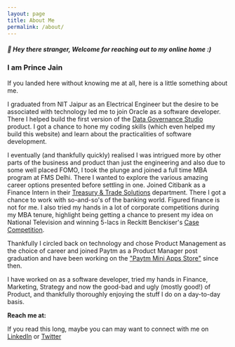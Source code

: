 ```yaml
---
layout: page
title: About Me
permalink: /about/
---
```


##### 👋 Hey there stranger, Welcome for reaching out to my online home :)
### I am Prince Jain

If you landed here without knowing me at all, here is a little something about me.

I graduated from NIT Jaipur as an Electrical Engineer but the desire to be associated with technology led me to join Oracle as a software developer. There I helped build the first version of the [Data Governance Studio](https://docs.oracle.com/cd/E93133_01/PDF/8.0.6.0.0/OFSAA_DM_Pack_DGS_US_Regulatory_Reporting_8.0.6.0.0_User_Guide.pdf) product. I got a chance to hone my coding skills (which even helped my build this website) and learn about the practicalities of software development.

I eventually (and thankfully quickly) realised I was intrigued more by other parts of the business and product than just the engineering and also due to some well placed FOMO, I took the plunge and joined a full time MBA program at FMS Delhi.
There I wanted to explore the various amazing career options presented before settling in one.
Joined Citibank as a Finance Intern in their [Treasury & Trade Solutions](https://www.citibank.com/tts]department) department. There I got a chance to work with so-and-so's of the banking world. Figured finance is not for me.
I also tried my hands in a lot of corporate competitions during my MBA tenure, highlight being getting a chance to present my idea on National Television and winning 5-lacs in Reckitt Benckiser's [Case Competition](https://www.youtube.com/watch?v=180lua2YSTI&t=502s).

Thankfully I circled back on technology and chose Product Management as the choice of career and joined Paytm as a Product Manager post graduation and have been working on the ["Paytm Mini Apps Store"](https://www.youtube.com/watch?v=nuK7Ct59Vyk&t=3161s) since then.

I have worked on as a software developer, tried my hands in Finance, Marketing, Strategy and now the good-bad and ugly (mostly good!) of Product, and thankfully thoroughly enjoying the stuff I do on a day-to-day basis.

**Reach me at:**

If you read this long, maybe you can may want to connect with me on [LinkedIn](https://in.linkedin.com/in/princejain17) or [Twitter](https://twitter.com/Prince_Jain17)
